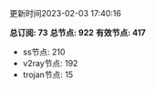 更新时间2023-02-03 17:40:16

**总订阅: 73**
**总节点: 922**
**有效节点: 417**
- ss节点: 210
- v2ray节点: 192
- trojan节点: 15
